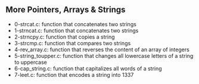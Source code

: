 ## More Pointers, Arrays & Strings

- 0-strcat.c: function that concatenates two strings
- 1-strncat.c: function that concatenates two strings
- 2-strncpy.c: function that copies a string
- 3-strcmp.c: function that compares two strings
- 4-rev_array.c: function that reverses the content of an array of integers
- 5-string_toupper.c: function that changes all lowercase letters of a string to uppercase
- 6-cap_string.c: function that capitalizes all words of a string
- 7-leet.c: function that encodes a string into 1337
